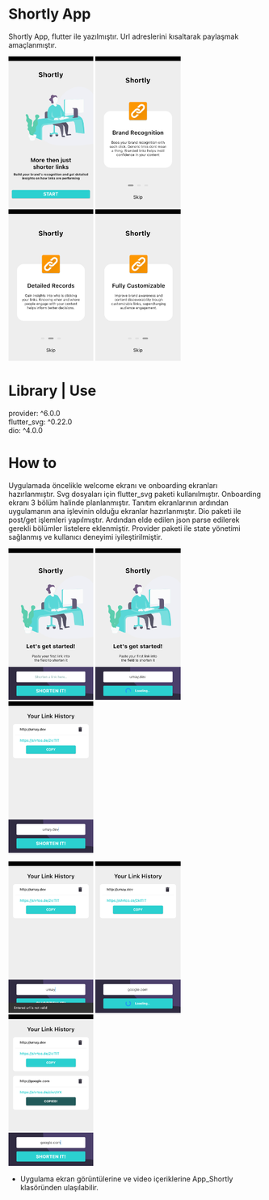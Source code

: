 # Shortly App

Shortly App, flutter ile yazılmıştır. Url adreslerini kısaltarak paylaşmak amaçlanmıştır.



<img src="App_Shortly/app_images/1.png" alt="drawing" height="300"/> <img src="App_Shortly/app_images/2.png" alt="drawing" height="300"/> <img src="App_Shortly/app_images/3.png" alt="drawing" height="300"/> <img src="App_Shortly/app_images/4.png" alt="drawing" height="300"/>

# Library | Use
provider: ^6.0.0
<br />flutter_svg: ^0.22.0
<br />dio: ^4.0.0

# How to
Uygulamada öncelikle welcome ekranı ve onboarding ekranları hazırlanmıştır. Svg dosyaları için flutter_svg paketi kullanılmıştır. Onboarding ekranı 3 bölüm halinde planlanmıştır. 
Tanıtım ekranlarının ardından uygulamanın ana işlevinin olduğu ekranlar hazırlanmıştır. Dio paketi ile post/get işlemleri yapılmıştır. Ardından elde edilen json parse edilerek gerekli bölümler listelere eklenmiştir. Provider paketi ile state yönetimi sağlanmış ve kullanıcı deneyimi iyileştirilmiştir.
  
<img src="App_Shortly/app_images/5.png" alt="drawing" height="300"/> <img src="App_Shortly/app_images/6.png" alt="drawing" height="300"/> <img src="App_Shortly/app_images/7.png" alt="drawing" height="300"/> 

<img src="App_Shortly/app_images/8.png" alt="drawing" height="300"/> <img src="App_Shortly/app_images/9.png" alt="drawing" height="300"/> <img src="App_Shortly/app_images/10.png" alt="drawing" height="300"/> 



* Uygulama ekran görüntülerine ve video içeriklerine App_Shortly klasöründen ulaşılabilir. 
